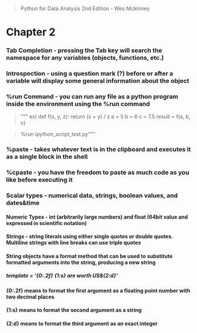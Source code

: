 > Python for Data Analysis 2nd Edition - Wes Mckinney

# Chapter 2
### Tab Completion - pressing the Tab key will search the namespace for any variables (objects, functions, etc.)
### Introspection - using a question mark (?) before or after a variable will display some general information about the object
### %run Command - you can run any file as a python program inside the environment using the %run command
> """ ex) def f(x, y, z):
>        return (x + y) / z
>    a = 5
>    b = 6
>    c = 7.5
>    result = f(a, b, c)

>    %run ipython_script_test.py"""

### %paste - takes whatever text is in the clipboard and executes it as a single block in the shell
### %cpaste - you have the freedom to paste as much code as you like before executing it

### Scalar types - numerical data, strings, boolean values, and dates&time
#### Numeric Types - int (arbitrarily large numbers) and float (64bit value and expressed in scientific notation)
#### Strings - string literals using either single quotes or double quotes. Multiline strings with line breaks can use triple quotes
#### String objects have a format method that can be used to substitute formatted arguments into the string, producing a new string
#####   template = '{0:.2f} {1:s} are worth US${2:d}'
####    {0:.2f} means to format the first argument as a floating point number with two decimal places
####    {1:s} means to format the second argument as a string
####    {2:d} means to format the third argument as an exact integer 

